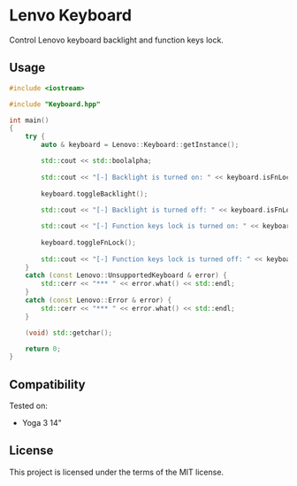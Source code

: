 # Lenvo Keyboard

Control Lenovo keyboard backlight and function keys lock.

## Usage

```c++
#include <iostream>

#include "Keyboard.hpp"

int main()
{
	try {
		auto & keyboard = Lenovo::Keyboard::getInstance();

		std::cout << std::boolalpha;
		
		std::cout << "[-] Backlight is turned on: " << keyboard.isFnLockOn() << std::endl;
    
		keyboard.toggleBacklight();
    
		std::cout << "[-] Backlight is turned off: " << keyboard.isFnLockOff() << std::endl;

		std::cout << "[-] Function keys lock is turned on: " << keyboard.isFnLockOn() << std::endl;
    
		keyboard.toggleFnLock();
    
		std::cout << "[-] Function keys lock is turned off: " << keyboard.isFnLockOff() << std::endl;
	}
	catch (const Lenovo::UnsupportedKeyboard & error) {
		std::cerr << "*** " << error.what() << std::endl;
	}
	catch (const Lenovo::Error & error) {
		std::cerr << "*** " << error.what() << std::endl;
	}

	(void) std::getchar();

	return 0;
}
```

## Compatibility

Tested on:

* Yoga 3 14"

## License

This project is licensed under the terms of the MIT license.
